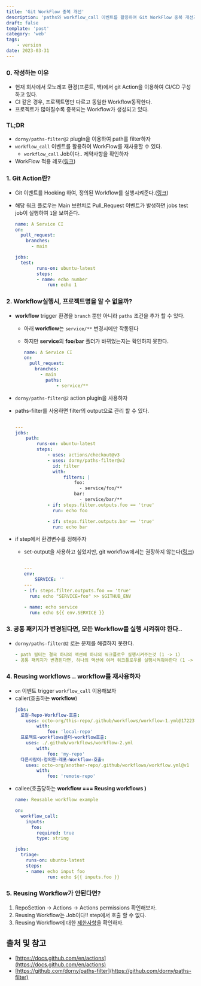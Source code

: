 ```yaml
---
title: 'Git WorkFlow 중복 개선'
description: 'paths와 workflow_call 이벤트를 활용하여 Git WorkFlow 중복 개선기'
draft: false
template: 'post'
category: 'web'
tags:
    - version
date: 2023-03-31
---
```


### 0. 작성하는 이유

-   현재 회사에서 모노레포 환경(프론트, 백)에서 git Action을 이용하여 CI/CD 구성하고 있다.
-   CI 같은 경우, 프로젝트명만 다르고 동일한 Workflow동작한다.
-   프로젝트가 많아질수록 중복되는 Workflow가 생성되고 있다.

### TL;DR

-   `dorny/paths-filter@2` plugIn을 이용하여 path를 filter하자
-   `workflow_call` 이벤트를 활용하여 WorkFlow를 재사용할 수 있다.
    -   `workflow_call` Job이다.. 제약사항을 확인하자
-   WorkFlow 적용 레포([링크](https://github.com/kode15333/morerepo-setting/tree/main/.github/workflows))

### 1. Git Action란?

-   Git 이벤트를 Hooking 하여, 정의된 Workflow를 실행시켜준다.([링크](https://docs.github.com/en/actions/using-workflows/triggering-a-workflow))
-   해당 워크 플로우는 Main 브런치로 Pull_Request 이벤트가 발생하면 jobs test job이 실행하여 `1`을 보여준다.

    ```yaml
    name: A Service CI
    on:
      pull_request:
        branches:
          - main

    jobs:
      test:
    		runs-on: ubuntu-latest
    		steps:
    		- name: echo number
    			run: echo 1

    ```

### 2. Workflow실행시, 프로젝트명을 알 수 없을까?

-   **workflow** trigger 환경을 `branch` 뿐만 아니라 `paths` 조건을 추가 할 수 있다.

    -   아래 **workflow**는 `service/**` 변경시에만 작동된다
    -   하지만 **service**의 **foo**/**bar** 폴더가 바뀌었는지는 확인하지 못한다.

        ```yaml
        name: A Service CI
        on:
          pull_request:
            branches:
              - main
        		paths:
        			- service/**
        ```

-   `dorny/paths-filter@2` action plugin을 사용하자
-   paths-filter를 사용하면 filter의 output으로 관리 할 수 있다.

    ```yaml

    ---
    jobs:
        path:
            runs-on: ubuntu-latest
            steps:
                - uses: actions/checkout@v3
                - uses: dorny/paths-filter@v2
                  id: filter
                  with:
                      filters: |
                          foo:
                            - service/foo/**
                          bar:
                            - service/bar/**
                - if: steps.filter.outputs.foo == 'true'
                  run: echo foo

                - if: steps.filter.outputs.bar == 'true'
                  run: echo bar
    ```

-   if step에서 환경변수를 정해주자

    -   set-output을 사용하고 싶었지만, git workflow에서는 권장하지 않는다([링크](https://github.blog/changelog/2022-10-11-github-actions-deprecating-save-state-and-set-output-commands/))

        ```yaml

        ---
        env:
            SERVICE: ''
        ---
        - if: steps.filter.outputs.foo == 'true'
          run: echo "SERVICE=foo" >> $GITHUB_ENV

        - name: echo service
          run: echo ${{ env.SERVICE }}
        ```

### 3. 공통 패키지가 변경된다면, 모든 Workflow를 실행 시켜줘야 한다..

-   `dorny/paths-filter@2` 로는 문제를 해결하지 못한다.
    ```yaml
    - path 필터는 결국 하나의 액션에 하나의 워크플로우 실행시켜주는것 (1 -> 1)
    - 공통 패키지가 변경된다면, 하나의 액션에 여러 워크플로우를 실행시켜줘야한다 (1 -> N)
    ```

### 4. **Reusing workflows .. workflow를 재사용하자**

-   `on` 이벤트 trigger `workflow_call` 이용해보자
-   caller(호출하는 **workflow**)
    ```yaml
    jobs:
      로컬-Repo-Workflow-호출:
        uses: octo-org/this-repo/.github/workflows/workflow-1.yml@172239021f7ba04fe7327647b213799853a9eb89
            with:
                foo: 'local-repo'
      프로젝트-workflows폴더-workflow호출:
        uses: ./.github/workflows/workflow-2.yml
            with:
                foo: 'my-repo'
      다른사람이-정의한-레포-Workflow-호출:
        uses: octo-org/another-repo/.github/workflows/workflow.yml@v1
            with:
                foo: 'remote-repo'
    ```
-   callee(호출당하는 **workflow === Reusing workflows )**
    ```yaml
    name: Reusable workflow example

    on:
      workflow_call:
        inputs:
          foo:
            required: true
            type: string

    jobs:
      triage:
        runs-on: ubuntu-latest
        steps:
        - name: echo input foo
                run: echo ${{ inputs.foo }}
    ```

### 5. **Reusing Workflow가 안된다면?**

1. RepoSettion → Actions → Actions permissions 확인해보자.
2. Reusing Workflow는 Job이다!! step에서 호출 할 수 없다.
3. Reusing Workflow에 대한 [제한사항](https://docs.github.com/en/actions/using-workflows/reusing-workflows#limitations)을 확인하자.

## 출처 및 참고

-   [https://docs.github.com/en/actions](https://docs.github.com/en/actions)
-   [https://github.com/dorny/paths-filter](https://github.com/dorny/paths-filter)
